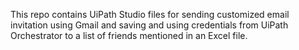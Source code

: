 This repo contains UiPath Studio files for sending customized email invitation using Gmail and saving and using credentials from UiPath Orchestrator to a list of friends mentioned in an Excel file.
